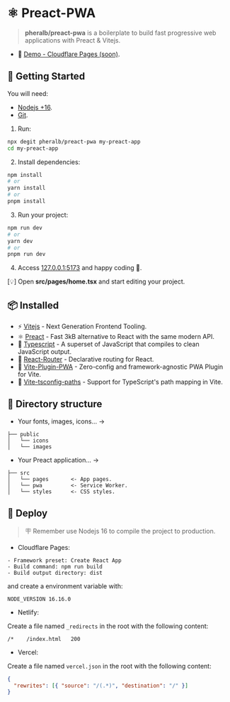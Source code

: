 # ⚛️ Preact-PWA

> **pheralb/preact-pwa** is a boilerplate to build fast progressive web applications with Preact & Vitejs.

- 👀 [Demo - Cloudflare Pages (soon)](https://preact-pwa.pages.dev/).

## 🚀 Getting Started

You will need:

- [Nodejs +16](https://nodejs.org/es/).
- [Git](https://git-scm.com/downloads).

1. Run:

```bash
npx degit pheralb/preact-pwa my-preact-app
cd my-preact-app
```

2. Install dependencies:

```bash
npm install
# or
yarn install
# or
pnpm install
```

3. Run your project:

```bash
npm run dev
# or
yarn dev
# or
pnpm run dev
```

4. Access [127.0.0.1:5173](http://127.0.0.1:5173/) and happy coding 🥳.

[💡] Open **src/pages/home.tsx** and start editing your project.

## 📦 Installed

- ⚡️ [Vitejs](https://vitejs.dev/) - Next Generation Frontend Tooling.
- ⚛️ [Preact](https://preactjs.com/) - Fast 3kB alternative to React with the same modern API.
- 💙 [Typescript](https://github.com/microsoft/TypeScript) - A superset of JavaScript that compiles to clean JavaScript output.
- 🌳 [React-Router](https://reactrouter.com/en/main) - Declarative routing for React.
- 📲 [Vite-Plugin-PWA](https://vite-plugin-pwa.netlify.app/) - Zero-config and framework-agnostic PWA Plugin for Vite.
- 🔷 [Vite-tsconfig-paths](https://github.com/aleclarson/vite-tsconfig-paths) - Support for TypeScript's path mapping in Vite.

## 📂 Directory structure

- Your fonts, images, icons... ->

```tree
├── public
│   └── icons
│   └── images
```

- Your Preact application... ->

```tree
├── src
│   └── pages       <- App pages.
│   └── pwa         <- Service Worker.
│   └── styles      <- CSS styles.
```

## 🌟 Deploy

> 🪧 Remember use Nodejs 16 to compile the project to production.

- Cloudflare Pages:

```
- Framework preset: Create React App
- Build command: npm run build
- Build output directory: dist
```

and create a environment variable with:

```
NODE_VERSION 16.16.0
```

- Netlify:

Create a file named `_redirects` in the root with the following
content:

```
/*    /index.html   200
```

- Vercel:

Create a file named `vercel.json` in the root with the following
content:

```json
{
  "rewrites": [{ "source": "/(.*)", "destination": "/" }]
}
```

